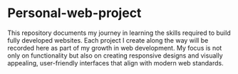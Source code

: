 # Personal-web-project
This repository documents my journey in learning the skills required to build fully developed websites. Each project I create along the way will be recorded here as part of my growth in web development. My focus is not only on functionality but also on creating responsive designs and visually appealing, user-friendly interfaces that align with modern web standards.
